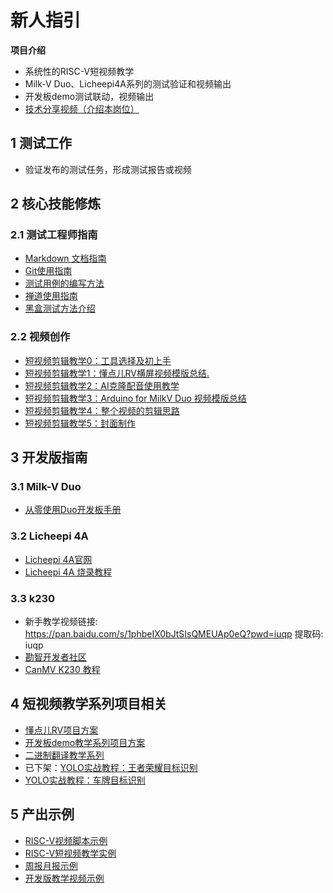 # 新人指引

**项目介绍**

- 系统性的RISC-V短视频教学
- Milk-V Duo、Licheepi4A系列的测试验证和视频输出
- 开发板demo测试联动，视频输出
- [技术分享视频（介绍本岗位）](https://www.bilibili.com/video/BV1KZ421K72p/?spm_id_from=333.337.search-card.all.click&vd_source=03ba66744bd170c2841f34b5396cee73)

## 1 测试工作

- 验证发布的测试任务，形成测试报告或视频

## 2 核心技能修炼

### 2.1 测试工程师指南

- [Markdown 文档指南](https://www.runoob.com/markdown/md-tutorial.html)
- [Git使用指南](https://www.bootcss.com/p/git-guide/)
- [测试用例的编写方法](https://gitee.com/chuachuaa/ISRC/blob/master/%E6%B5%8B%E8%AF%95%E7%94%A8%E4%BE%8B%E7%BC%96%E5%86%99%E6%96%B9%E6%B3%95.md)
- [禅道使用指南](https://www.zentao.net/book/zentaopms/38.html)
- [黑盒测试方法介绍](https://gitee.com/chuachuaa/ISRC/blob/master/%E9%BB%91%E7%9B%92%E6%B5%8B%E8%AF%95%E8%AE%BE%E8%AE%A1%E6%96%B9%E6%B3%95%E4%BB%8B%E7%BB%8D.pptx)

### 2.2 视频创作

- [短视频剪辑教学0：工具选择及初上手](https://github.com/Jingqing3948/plct/blob/main/RISC-V_short_video/doc/%E5%89%AA%E8%BE%91%E6%95%99%E5%AD%A6/%E7%9F%AD%E8%A7%86%E9%A2%91%E5%89%AA%E8%BE%91%E6%95%99%E5%AD%A60%EF%BC%9A%E5%B7%A5%E5%85%B7%E9%80%89%E6%8B%A9%E5%8F%8A%E5%88%9D%E4%B8%8A%E6%89%8B.md)
- [短视频剪辑教学1：懂点儿RV横屏视频模版总结.](https://github.com/Jingqing3948/plct/blob/main/RISC-V_short_video/doc/%E5%89%AA%E8%BE%91%E6%95%99%E5%AD%A6/%E7%9F%AD%E8%A7%86%E9%A2%91%E5%89%AA%E8%BE%91%E6%95%99%E5%AD%A61%EF%BC%9A%E6%87%82%E7%82%B9%E5%84%BFRV%E6%A8%AA%E5%B1%8F%E8%A7%86%E9%A2%91%E6%A8%A1%E7%89%88%E6%80%BB%E7%BB%93.md)
- [短视频剪辑教学2：AI克隆配音使用教学](https://github.com/Jingqing3948/plct/blob/main/RISC-V_short_video/doc/剪辑教学/短视频剪辑教学2：AI克隆配音使用教学.md)
- [短视频剪辑教学3：Arduino for MilkV Duo 视频模版总结](https://github.com/Jingqing3948/plct/blob/main/RISC-V_short_video/doc/剪辑教学/短视频剪辑教学3：Arduino%20for%20MilkV%20Duo%20视频模版总结%20-%20副本.md)
- [短视频剪辑教学4：整个视频的剪辑思路](https://github.com/Jingqing3948/plct/blob/main/RISC-V_short_video/doc/剪辑教学/短视频剪辑教学4：整个视频的剪辑思路.md)
- [短视频剪辑教学5：封面制作](https://github.com/Jingqing3948/plct/blob/main/RISC-V_short_video/doc/剪辑教学/短视频剪辑教学5：封面制作.md)

## 3 开发版指南

### 3.1 Milk-V Duo
- [从零使用Duo开发板手册](https://github.com/DuoQilai/PLCT-Works/blob/main/Notes/DuoGet_started.md)
### 3.2 Licheepi 4A
- [Licheepi 4A官网](https://wiki.sipeed.com/hardware/zh/lichee/th1520/lpi4a/4_burn_image.html)
- [Licheepi 4A 烧录教程](https://docs.revyos.dev/docs/Installation/licheepi4a/)
### 3.3 k230
- 新手教学视频链接: https://pan.baidu.com/s/1phbeIX0bJtSIsQMEUAp0eQ?pwd=iuqp 提取码: iuqp 
- [勘智开发者社区](https://www.kendryte.com/zh/document)
- [CanMV K230 教程](https://www.kendryte.com/k230/dev/zh/CanMV_K230_%E6%95%99%E7%A8%8B.html)

## 4 短视频教学系列项目相关

- [懂点儿RV项目方案](https://github.com/DuoQilai/PLCT-Works/blob/main/RISC-V_short_video/Project_proposal.md)
- [开发板demo教学系列项目方案](https://github.com/DuoQilai/PLCT-Works/blob/main/RISC-V_short_video/Project_proposal_bestpractice.md)
- [二进制翻译教学系列](https://github.com/DuoQilai/PLCT-Works/blob/main/RISC-V_short_video/Project_proposal_box64.md)
- 已下架：[YOLO实战教程：王者荣耀目标识别](https://github.com/DuoQilai/PLCT-Works/blob/main/RISC-V_short_video/Project_proposal_yolo11.md)
- [YOLO实战教程：车牌目标识别](https://github.com/DuoQilai/PLCT-Works/blob/main/RISC-V_short_video/Project_proposal_yolo11_new.md)
## 5 产出示例

- [RISC-V视频脚本示例](https://github.com/Jingqing3948/plct/tree/main/RISC-V_short_video/doc/%E8%A7%86%E9%A2%91%E8%84%9A%E6%9C%AC)
- [RISC-V短视频教学实例](https://www.bilibili.com/video/BV1sm421g7YP/?spm_id_from=333.999.0.0)
- [周报月报示例](https://github.com/Jingqing3948/plct/tree/main/RISC-V_short_video/outcome)
- [开发版教学视频示例](https://www.bilibili.com/video/BV1dn4y197UW/)

